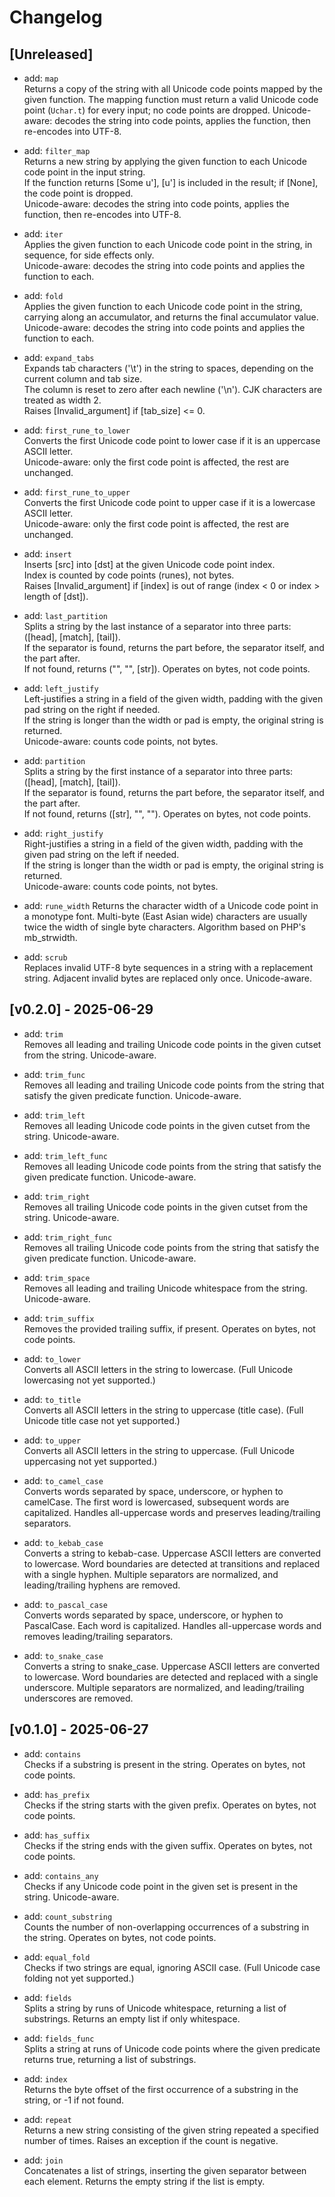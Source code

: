 # Changelog

## [Unreleased]

- add: `map`  
  Returns a copy of the string with all Unicode code points mapped by the given function.  The mapping function must return a valid Unicode code point (`Uchar.t`) for every input; no code points are dropped. Unicode-aware: decodes the string into code points, applies the function, then re-encodes into UTF-8.

- add: `filter_map`  
  Returns a new string by applying the given function to each Unicode code point in the input string.  
  If the function returns [Some u'], [u'] is included in the result; if [None], the code point is dropped.  
  Unicode-aware: decodes the string into code points, applies the function, then re-encodes into UTF-8.

- add: `iter`  
  Applies the given function to each Unicode code point in the string, in sequence, for side effects only.  
  Unicode-aware: decodes the string into code points and applies the function to each.

- add: `fold`  
  Applies the given function to each Unicode code point in the string, carrying along an accumulator, and returns the final accumulator value.  
  Unicode-aware: decodes the string into code points and applies the function to each.

- add: `expand_tabs`  
  Expands tab characters ('\t') in the string to spaces, depending on the current column and tab size.  
  The column is reset to zero after each newline ('\n'). CJK characters are treated as width 2.  
  Raises [Invalid_argument] if [tab_size] <= 0.

- add: `first_rune_to_lower`  
  Converts the first Unicode code point to lower case if it is an uppercase ASCII letter.  
  Unicode-aware: only the first code point is affected, the rest are unchanged.

- add: `first_rune_to_upper`  
  Converts the first Unicode code point to upper case if it is a lowercase ASCII letter.  
  Unicode-aware: only the first code point is affected, the rest are unchanged.

- add: `insert`  
  Inserts [src] into [dst] at the given Unicode code point index.  
  Index is counted by code points (runes), not bytes.  
  Raises [Invalid_argument] if [index] is out of range (index < 0 or index > length of [dst]).

- add: `last_partition`  
  Splits a string by the last instance of a separator into three parts: ([head], [match], [tail]).  
  If the separator is found, returns the part before, the separator itself, and the part after.  
  If not found, returns ("", "", [str]). Operates on bytes, not code points.

- add: `left_justify`  
  Left-justifies a string in a field of the given width, padding with the given pad string on the right if needed.  
  If the string is longer than the width or pad is empty, the original string is returned.  
  Unicode-aware: counts code points, not bytes.

- add: `partition`  
  Splits a string by the first instance of a separator into three parts: ([head], [match], [tail]).  
  If the separator is found, returns the part before, the separator itself, and the part after.  
  If not found, returns ([str], "", ""). Operates on bytes, not code points.

- add: `right_justify`  
  Right-justifies a string in a field of the given width, padding with the given pad string on the left if needed.  
  If the string is longer than the width or pad is empty, the original string is returned.  
  Unicode-aware: counts code points, not bytes.

- add: `rune_width`
  Returns the character width of a Unicode code point in a monotype font. Multi-byte (East Asian wide) characters are usually twice the width of single byte characters. Algorithm based on PHP's mb_strwidth.

- add: `scrub`  
  Replaces invalid UTF-8 byte sequences in a string with a replacement string. Adjacent invalid bytes are replaced only once. Unicode-aware.

## [v0.2.0] - 2025-06-29

- add: `trim`  
  Removes all leading and trailing Unicode code points in the given cutset from the string. Unicode-aware.

- add: `trim_func`  
  Removes all leading and trailing Unicode code points from the string that satisfy the given predicate function. Unicode-aware.

- add: `trim_left`  
  Removes all leading Unicode code points in the given cutset from the string. Unicode-aware.

- add: `trim_left_func`  
  Removes all leading Unicode code points from the string that satisfy the given predicate function. Unicode-aware.

- add: `trim_right`  
  Removes all trailing Unicode code points in the given cutset from the string. Unicode-aware.

- add: `trim_right_func`  
  Removes all trailing Unicode code points from the string that satisfy the given predicate function. Unicode-aware.

- add: `trim_space`  
  Removes all leading and trailing Unicode whitespace from the string. Unicode-aware.

- add: `trim_suffix`  
  Removes the provided trailing suffix, if present. Operates on bytes, not code points.

- add: `to_lower`  
  Converts all ASCII letters in the string to lowercase. (Full Unicode lowercasing not yet supported.)

- add: `to_title`  
  Converts all ASCII letters in the string to uppercase (title case). (Full Unicode title case not yet supported.)

- add: `to_upper`  
  Converts all ASCII letters in the string to uppercase. (Full Unicode uppercasing not yet supported.)

- add: `to_camel_case`  
  Converts words separated by space, underscore, or hyphen to camelCase. The first word is lowercased, subsequent words are capitalized. Handles all-uppercase words and preserves leading/trailing separators.

- add: `to_kebab_case`  
  Converts a string to kebab-case. Uppercase ASCII letters are converted to lowercase. Word boundaries are detected at transitions and replaced with a single hyphen. Multiple separators are normalized, and leading/trailing hyphens are removed.

- add: `to_pascal_case`  
  Converts words separated by space, underscore, or hyphen to PascalCase. Each word is capitalized. Handles all-uppercase words and removes leading/trailing separators.

- add: `to_snake_case`  
  Converts a string to snake_case. Uppercase ASCII letters are converted to lowercase. Word boundaries are detected and replaced with a single underscore. Multiple separators are normalized, and leading/trailing underscores are removed.

## [v0.1.0] - 2025-06-27

- add: `contains`  
  Checks if a substring is present in the string. Operates on bytes, not code points.

- add: `has_prefix`  
  Checks if the string starts with the given prefix. Operates on bytes, not code points.

- add: `has_suffix`  
  Checks if the string ends with the given suffix. Operates on bytes, not code points.

- add: `contains_any`  
  Checks if any Unicode code point in the given set is present in the string. Unicode-aware.

- add: `count_substring`  
  Counts the number of non-overlapping occurrences of a substring in the string. Operates on bytes, not code points.

- add: `equal_fold`  
  Checks if two strings are equal, ignoring ASCII case. (Full Unicode case folding not yet supported.)

- add: `fields`  
  Splits a string by runs of Unicode whitespace, returning a list of substrings. Returns an empty list if only whitespace.

- add: `fields_func`  
  Splits a string at runs of Unicode code points where the given predicate returns true, returning a list of substrings.

- add: `index`  
  Returns the byte offset of the first occurrence of a substring in the string, or -1 if not found.

- add: `repeat`  
  Returns a new string consisting of the given string repeated a specified number of times. Raises an exception if the count is negative.

- add: `join`  
  Concatenates a list of strings, inserting the given separator between each element. Returns the empty string if the list is empty.

